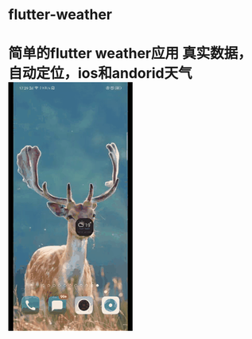 # flutter-weather
简单的flutter weather应用 真实数据，自动定位，ios和andorid天气
![image](https://github.com/byron-xie/flutter-weather/blob/master/29e2af69-4e3b-4f35-bd8e-712c826207ac.gif?raw=true)
==
